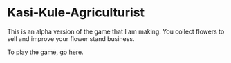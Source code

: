 # Kasi-Kule-Agriculturist

This is an alpha version of the game that I am making. You collect flowers to sell and improve your flower stand business.

To play the game, go [here](https://caleb-robinson.com/game/games/kasi_kule_0/kasi_kule.html).
